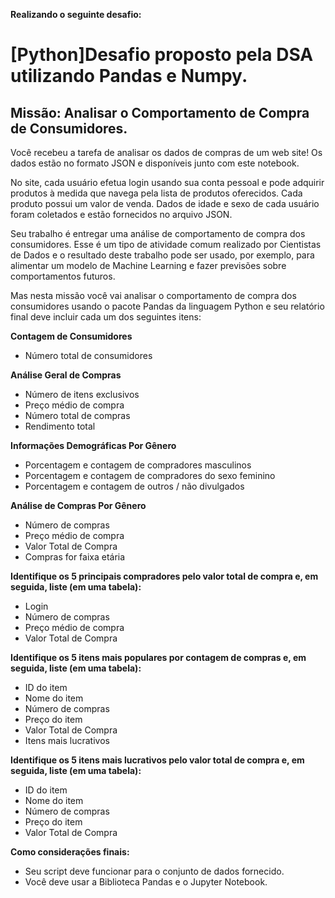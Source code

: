 **Realizando o seguinte desafio:**

# [Python]Desafio proposto pela DSA utilizando Pandas e Numpy.
## Missão: Analisar o Comportamento de Compra de Consumidores.
Você recebeu a tarefa de analisar os dados de compras de um web site! Os dados estão no formato JSON e disponíveis junto com este notebook.

No site, cada usuário efetua login usando sua conta pessoal e pode adquirir produtos à medida que navega pela lista de produtos oferecidos. Cada produto possui um valor de venda. Dados de idade e sexo de cada usuário foram coletados e estão fornecidos no arquivo JSON.

Seu trabalho é entregar uma análise de comportamento de compra dos consumidores. Esse é um tipo de atividade comum realizado por Cientistas de Dados e o resultado deste trabalho pode ser usado, por exemplo, para alimentar um modelo de Machine Learning e fazer previsões sobre comportamentos futuros.

Mas nesta missão você vai analisar o comportamento de compra dos consumidores usando o pacote Pandas da linguagem Python e seu relatório final deve incluir cada um dos seguintes itens:

**Contagem de Consumidores**

* Número total de consumidores


**Análise Geral de Compras**

* Número de itens exclusivos
* Preço médio de compra
* Número total de compras
* Rendimento total


**Informações Demográficas Por Gênero**

* Porcentagem e contagem de compradores masculinos
* Porcentagem e contagem de compradores do sexo feminino
* Porcentagem e contagem de outros / não divulgados


**Análise de Compras Por Gênero**

* Número de compras
* Preço médio de compra
* Valor Total de Compra
* Compras for faixa etária


**Identifique os 5 principais compradores pelo valor total de compra e, em seguida, liste (em uma tabela):**

* Login
* Número de compras
* Preço médio de compra
* Valor Total de Compra


**Identifique os 5 itens mais populares por contagem de compras e, em seguida, liste (em uma tabela):**

* ID do item
* Nome do item
* Número de compras
* Preço do item
* Valor Total de Compra
* Itens mais lucrativos


**Identifique os 5 itens mais lucrativos pelo valor total de compra e, em seguida, liste (em uma tabela):**

* ID do item
* Nome do item
* Número de compras
* Preço do item
* Valor Total de Compra


**Como considerações finais:**

* Seu script deve funcionar para o conjunto de dados fornecido.
* Você deve usar a Biblioteca Pandas e o Jupyter Notebook.

